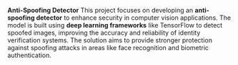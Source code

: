 **Anti-Spoofing Detector** 
This project focuses on developing an **anti-spoofing detector** to enhance security in computer vision applications. The model is built using **deep learning frameworks** like TensorFlow  to detect spoofed images, improving the accuracy and reliability of identity verification systems. The solution aims to provide stronger protection against spoofing attacks in areas like face recognition and biometric authentication.
